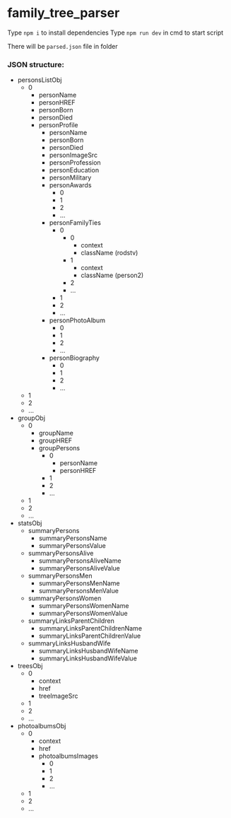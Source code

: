 # family_tree_parser

Type `npm i` to install dependencies
Type `npm run dev` in cmd to start script

There will be `parsed.json` file in folder

### JSON structure:
+ personsListObj
    + 0
        + personName
		+ personHREF
		+ personBorn
		+ personDied
		+ personProfile
			+ personName
			+ personBorn
			+ personDied
			+ personImageSrc
			+ personProfession
			+ personEducation
			+ personMilitary
			+ personAwards
				+ 0
				+ 1
				+ 2
				+ ...
			+ personFamilyTies
				+ 0
					+ 0
						+ context
						+ className (rodstv)
					+ 1
						+ context
						+ className (person2)
					+ 2
					+ ...
				+ 1
				+ 2
				+ ...
			+ personPhotoAlbum
				+ 0
				+ 1
				+ 2
				+ ...
			+ personBiography
				+ 0
				+ 1
				+ 2
				+ ...
    + 1
    + 2
    + ...
+ groupObj
    + 0
		+ groupName
    	+ groupHREF
    	+ groupPersons
			+ 0
				+ personName
				+ personHREF
			+ 1
			+ 2
			+ ...
    + 1
    + 2
	+ ...
+ statsObj
 	+ summaryPersons
		+ summaryPersonsName
		+ summaryPersonsValue
	+ summaryPersonsAlive
		+ summaryPersonsAliveName
		+ summaryPersonsAliveValue
	+ summaryPersonsMen
		+ summaryPersonsMenName
		+ summaryPersonsMenValue
	+ summaryPersonsWomen
		+ summaryPersonsWomenName
		+ summaryPersonsWomenValue
	+ summaryLinksParentChildren
		+ summaryLinksParentChildrenName
		+ summaryLinksParentChildrenValue
	+ summaryLinksHusbandWife
		+ summaryLinksHusbandWifeName
		+ summaryLinksHusbandWifeValue
+ treesObj
	+ 0
		+ context
		+ href
		+ treeImageSrc
	+ 1
	+ 2
	+ ...
+ photoalbumsObj
	+ 0
		+ context
		+ href
		+ photoalbumsImages
			+ 0
			+ 1
			+ 2
			+ ...
	+ 1
	+ 2
	+ ...
